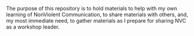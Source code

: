 The purpose of this repository is to hold materials to help with my own learning of NonViolent Communication, to share materials with others, and, my most immediate need, to gather materials as I prepare for sharing NVC as a workshop leader.

